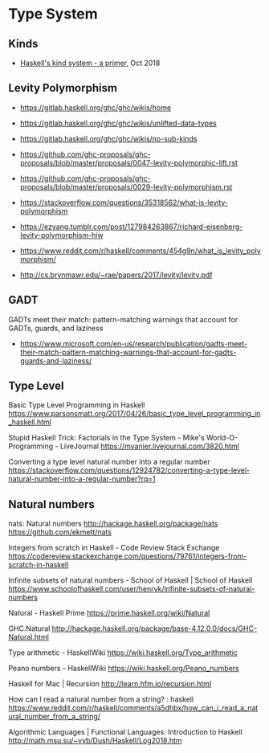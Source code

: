 # Type System

## Kinds

* [Haskell's kind system - a primer](https://diogocastro.com/blog/2018/10/17/haskells-kind-system-a-primer/), Oct 2018


## Levity Polymorphism

- https://gitlab.haskell.org/ghc/ghc/wikis/home
- https://gitlab.haskell.org/ghc/ghc/wikis/unlifted-data-types
- https://gitlab.haskell.org/ghc/ghc/wikis/no-sub-kinds
- https://github.com/ghc-proposals/ghc-proposals/blob/master/proposals/0047-levity-polymorphic-lift.rst
- https://github.com/ghc-proposals/ghc-proposals/blob/master/proposals/0029-levity-polymorphism.rst


- https://stackoverflow.com/questions/35318562/what-is-levity-polymorphism

- https://ezyang.tumblr.com/post/127984263867/richard-eisenberg-levity-polymorphism-hiw

- https://www.reddit.com/r/haskell/comments/454g9n/what_is_levity_polymorphism/
- http://cs.brynmawr.edu/~rae/papers/2017/levity/levity.pdf


## GADT
GADTs meet their match: pattern-matching warnings that account for GADTs, guards, and laziness
- https://www.microsoft.com/en-us/research/publication/gadts-meet-their-match-pattern-matching-warnings-that-account-for-gadts-guards-and-laziness/


## Type Level

Basic Type Level Programming in Haskell
https://www.parsonsmatt.org/2017/04/26/basic_type_level_programming_in_haskell.html

Stupid Haskell Trick: Factorials in the Type System - Mike's World-O-Programming - LiveJournal
https://mvanier.livejournal.com/3820.html

Converting a type level natural number into a regular number
https://stackoverflow.com/questions/12924782/converting-a-type-level-natural-number-into-a-regular-number?rq=1


## Natural numbers

nats: Natural numbers
http://hackage.haskell.org/package/nats
https://github.com/ekmett/nats

Integers from scratch in Haskell - Code Review Stack Exchange
https://codereview.stackexchange.com/questions/79761/integers-from-scratch-in-haskell

Infinite subsets of natural numbers - School of Haskell | School of Haskell
https://www.schoolofhaskell.com/user/henryk/infinite-subsets-of-natural-numbers

Natural - Haskell Prime
https://prime.haskell.org/wiki/Natural

GHC.Natural
http://hackage.haskell.org/package/base-4.12.0.0/docs/GHC-Natural.html

Type arithmetic - HaskellWiki
https://wiki.haskell.org/Type_arithmetic

Peano numbers - HaskellWiki
https://wiki.haskell.org/Peano_numbers

Haskell for Mac | Recursion
http://learn.hfm.io/recursion.html


How can I read a natural number from a string? : haskell
https://www.reddit.com/r/haskell/comments/a5dhbx/how_can_i_read_a_natural_number_from_a_string/

Algorithmic Languages | Functional Languages: Introduction to Haskell
http://math.msu.su/~vvb/Dush/Haskell/Log2018.htm
